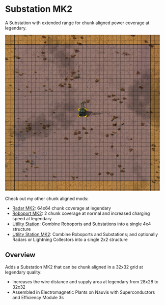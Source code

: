 # Substation MK2

A Substation with extended range for chunk aligned power coverage at legendary.

![example](example.png)

Check out my other chunk aligned mods:

- [Radar MK2](https://mods.factorio.com/mod/mklv-radar-mk2): 64x64 chunk coverage at legendary
- [Roboport MK2](https://mods.factorio.com/mod/mklv-roboport-mk2): 2 chunk coverage at normal and increased charging speed at legendary
- [Utility Station](https://mods.factorio.com/mod/mklv-utility-station): Combine Roboports and Substations into a single 4x4 structure
- [Utility Station MK2](https://mods.factorio.com/mod/mklv-utility-station-mk2): Combine Roboports and Substations; and optionally Radars or Lightning Collectors into a single 2x2 structure

## Overview

Adds a Substation MK2 that can be chunk aligned in a 32x32 grid at legendary quality:

- Increases the wire distance and supply area at legendary from 28x28 to 32x32
- Assembled in Electromagnetic Plants on Nauvis with Superconductors and Efficiency Module 3s
